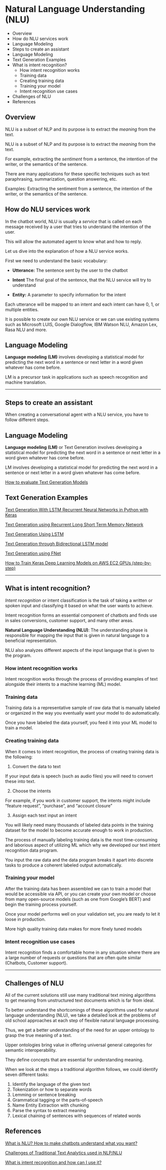 # Natural Language Understanding (NLU)

<!-- MarkdownTOC -->

- Overview
- How do NLU services work
- Language Modeling
- Steps to create an assistant
- Language Modeling
- Text Generation Examples
- What is intent recognition?
  - How intent recognition works
  - Training data
  - Creating training data
  - Training your model
  - Intent recognition use cases
- Challenges of NLU
- References

<!-- /MarkdownTOC -->


## Overview

NLU is a subset of NLP and its purpose is to extract the _meaning_ from the text. 

NLU is a subset of NLP and its purpose is to extract the _meaning_ from the text. 

For example, extracting the _sentiment_ from a sentence, the intention of the writer, or the semantics of the sentence. 

There are many applications for these specific techniques such as text paraphrasing, summarization, question answering, etc. 

Examples: Extracting the sentiment from a sentence, the intention of the writer, or the semantics of the sentence. 


## How do NLU services work

In the chatbot world, NLU is usually a _service_ that is called on each message received by a user that tries to understand the intention of the user. 

This will allow the automated agent to know what and how to reply. 

Let us dive into the explanation of how a NLU service works. 

First we need to understand the basic vocabulary:

- **Utterance:** The sentence sent by the user to the chatbot

- **Intent** The final goal of the sentence, that the NLU service will try to understand

- **Entity:** A parameter to specify information for the intent

Each utterance will be mapped to an intent and each intent can have 0, 1, or multiple entities. 

It is possible to create our own NLU service or we can use existing systems such as Microsoft LUIS, Google Dialogflow, IBM Watson NLU, Amazon Lex, Rasa NLU and more.


## Language Modeling

**Language modeling (LM)** involves developing a statistical model for predicting the next word in a sentence or next letter in a word given whatever has come before. 

LM is a precursor task in applications such as speech recognition and machine translation.


----------


## Steps to create an assistant

When creating a conversational agent with a NLU service, you have to follow different steps.


## Language Modeling

**Language modeling (LM)** or Text Generation involves developing a statistical model for predicting the next word in a sentence or next letter in a word given whatever has come before. 

LM involves developing a statistical model for predicting the next word in a sentence or next letter in a word given whatever has come before. 

[How to evaluate Text Generation Models](https://towardsdatascience.com/how-to-evaluate-text-generation-models-metrics-for-automatic-evaluation-of-nlp-models-e1c251b04ec1)


## Text Generation Examples

[Text Generation With LSTM Recurrent Neural Networks in Python with Keras](https://machinelearningmastery.com/text-generation-lstm-recurrent-neural-networks-python-keras/)

[Text Generation using Recurrent Long Short Term Memory Network](https://www.geeksforgeeks.org/text-generation-using-recurrent-long-short-term-memory-network/)

[Text Generation Using LSTM](https://bansalh944.medium.com/text-generation-using-lstm-b6ced8629b03)

[Text Generation through Bidirectional LSTM model](https://towardsdatascience.com/nlp-text-generation-through-bidirectional-lstm-model-9af29da4e520)


[Text Generation using FNet](https://keras.io/examples/nlp/text_generation_fnet/)

[How to Train Keras Deep Learning Models on AWS EC2 GPUs (step-by-step)](https://machinelearningmastery.com/develop-evaluate-large-deep-learning-models-keras-amazon-web-services/)


----------


## What is intent recognition?

_Intent recognition_ or intent classification is the task of taking a written or spoken input and classifying it based on what the user wants to achieve. 

Intent recognition forms an essential component of chatbots and finds use in sales conversions, customer support, and many other areas.

**Natural Language Understanding (NLU)**: The understanding phase is responsible for mapping the input that is given in natural language to a beneficial representation. 

NLU also analyzes different aspects of the input language that is given to the program.

### How intent recognition works

Intent recognition works through the process of providing examples of text alongside their intents to a machine learning (ML) model.

### Training data

Training data is a representative sample of raw data that is manually labeled or organized in the way you eventually want your model to do automatically. 

Once you have labeled the data yourself, you feed it into your ML model to train a model.

### Creating training data

When it comes to intent recognition, the process of creating training data is the following:

1. Convert the data to text

If your input data is speech (such as audio files) you will need to convert these into text.

2. Choose the intents

For example, if you work in customer support, the intents might include “feature request”, “purchase”, and “account closure”

3. Assign each text input an intent

You will likely need many thousands of labeled data points in the training dataset for the model to become accurate enough to work in production.

The process of manually labeling training data is the most time-consuming and laborious aspect of utilizing ML which why we developed our text intent recognition data program. 
    
You input the raw data and the data program breaks it apart into discrete tasks to produce a coherent labeled output automatically. 
    
### Training your model

After the training data has been assembled we can to train a model that would be accessible via API, or you can create your own model or choose from many open-source models (such as one from Google’s BERT) and begin the training process yourself. 

Once your model performs well on your validation set, you are ready to let it loose in production.

More high quality training data makes for more finely tuned models

### Intent recognition use cases

Intent recognition finds a comfortable home in any situation where there are a large number of requests or questions that are often quite similar (Chatbots, Customer support). 


----------


## Challenges of NLU

All of the current solutions still use many traditional text mining algorithms to get meaning from unstructured text documents which is far from ideal.

To better understand the shortcomings of these algorithms used for natural language understanding (NLU), we take a detailed look at the problems of old school approaches at each step of flexible natural language processing. 

Thus, we get a better understanding of the need for an upper ontology to grasp the true meaning of a text. 

Upper ontologies bring value in offering universal general categories for semantic interoperability. 

They define concepts that are essential for understanding meaning.

When we look at the steps a traditional algorithm follows, we could identify seven different tasks:

1. Identify the language of the given text
2. Tokenization or how to separate words
3. Lemming or sentence breaking
4. Grammatical tagging or the parts-of-speech
5. Name Entity Extraction with chunking
6. Parse the syntax to extract meaning
7. Lexical chaining of sentences with sequences of related words



## References

[What is NLU? How to make chatbots understand what you want?](https://medium.com/empathic-labs/what-is-nlu-how-to-make-chatbots-understand-what-you-want-cecafff7aa7b)

[Challenges of Traditional Text Analytics used in NLP/NLU](https://constkogan.medium.com/challenges-of-traditional-text-analytics-used-in-nlp-nlu-b79904f9f9a9)

[What is intent recognition and how can I use it?](https://medium.com/mysuperai/what-is-intent-recognition-and-how-can-i-use-it-9ceb35055c4f)

